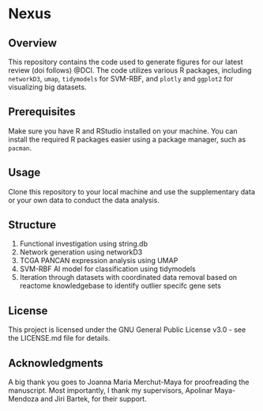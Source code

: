 # Nexus

## Overview

This repository contains the code used to generate figures for our latest review (doi follows) @DCI. The code utilizes various R packages, including `networkD3`, `umap`, `tidymodels` for SVM-RBF, and `plotly` and `ggplot2` for visualizing big datasets.

## Prerequisites

Make sure you have R and RStudio installed on your machine. You can install the required R packages easier using a package manager, such as `pacman`. 

## Usage
Clone this repository to your local machine and use the supplementary data or your own data to conduct the data analysis.

## Structure

1. Functional investigation using string.db
2. Network generation using networkD3
3. TCGA PANCAN expression analysis using UMAP
4. SVM-RBF AI model for classification using tidymodels
5. Iteration through datasets with coordinated data removal based on reactome knowledgebase to identify outlier specifc gene sets

## License
This project is licensed under the GNU General Public License v3.0 - see the LICENSE.md file for details.

## Acknowledgments
A big thank you goes to Joanna Maria Merchut-Maya for proofreading the manuscript.
Most importantly, I thank my supervisors, Apolinar Maya-Mendoza and Jiri Bartek, for their support.
